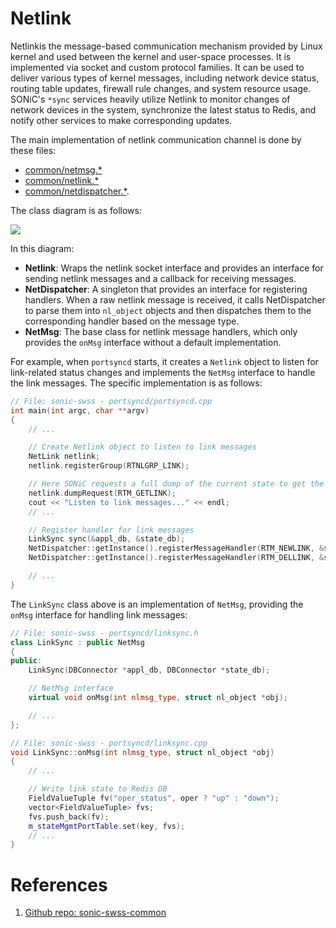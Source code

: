 # Netlink

Netlinkis the message-based communication mechanism provided by Linux kernel and used between the kernel and user-space processes. It is implemented via socket and custom protocol families. It can be used to deliver various types of kernel messages, including network device status, routing table updates, firewall rule changes, and system resource usage. SONiC's `*sync` services heavily utilize Netlink to monitor changes of network devices in the system, synchronize the latest status to Redis, and notify other services to make corresponding updates.

The main implementation of netlink communication channel is done by these files:

- [common/netmsg.*](https://github.com/sonic-net/sonic-swss-common/blob/master/common/netmsg.h)
- [common/netlink.*](https://github.com/sonic-net/sonic-swss-common/blob/master/common/netlink.h)
- [common/netdispatcher.*](https://github.com/sonic-net/sonic-swss-common/blob/master/common/netdispatcher.h).

The class diagram is as follows:

![](assets/chapter-4/netlink.png)

In this diagram:

- **Netlink**: Wraps the netlink socket interface and provides an interface for sending netlink messages and a callback for receiving messages.
- **NetDispatcher**: A singleton that provides an interface for registering handlers. When a raw netlink message is received, it calls NetDispatcher to parse them into `nl_object` objects and then dispatches them to the corresponding handler based on the message type.
- **NetMsg**: The base class for netlink message handlers, which only provides the `onMsg` interface without a default implementation.

For example, when `portsyncd` starts, it creates a `Netlink` object to listen for link-related status changes and implements the `NetMsg` interface to handle the link messages. The specific implementation is as follows:

```cpp
// File: sonic-swss - portsyncd/portsyncd.cpp
int main(int argc, char **argv)
{
    // ...

    // Create Netlink object to listen to link messages
    NetLink netlink;
    netlink.registerGroup(RTNLGRP_LINK);

    // Here SONiC requests a full dump of the current state to get the status of all links
    netlink.dumpRequest(RTM_GETLINK);
    cout << "Listen to link messages..." << endl;
    // ...

    // Register handler for link messages
    LinkSync sync(&appl_db, &state_db);
    NetDispatcher::getInstance().registerMessageHandler(RTM_NEWLINK, &sync);
    NetDispatcher::getInstance().registerMessageHandler(RTM_DELLINK, &sync);

    // ...
}
```

The `LinkSync` class above is an implementation of `NetMsg`, providing the `onMsg` interface for handling link messages:

```cpp
// File: sonic-swss - portsyncd/linksync.h
class LinkSync : public NetMsg
{
public:
    LinkSync(DBConnector *appl_db, DBConnector *state_db);

    // NetMsg interface
    virtual void onMsg(int nlmsg_type, struct nl_object *obj);

    // ...
};

// File: sonic-swss - portsyncd/linksync.cpp
void LinkSync::onMsg(int nlmsg_type, struct nl_object *obj)
{
    // ...

    // Write link state to Redis DB
    FieldValueTuple fv("oper_status", oper ? "up" : "down");
    vector<FieldValueTuple> fvs;
    fvs.push_back(fv);
    m_stateMgmtPortTable.set(key, fvs);
    // ...
}
```

# References

1. [Github repo: sonic-swss-common][SONiCSWSSCommon]

[SONiCSWSSCommon]: https://github.com/sonic-net/sonic-swss-common
